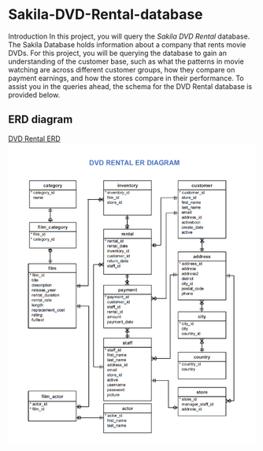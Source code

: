 # Sakila-DVD-Rental-database
Introduction In this project, you will query the _Sakila DVD Rental_ database. 
The Sakila Database holds information about a company that rents movie DVDs.
For this project, you will be querying the database to gain an understanding of the customer base, 
such as what the patterns in movie watching are across different customer groups, how they compare on payment earnings,
and how the stores compare in their performance. To assist you in the queries ahead, the schema for the DVD Rental database is provided below.

## ERD diagram 
[DVD Rental ERD](https://video.udacity-data.com/topher/2018/September/5ba96b12_dvd-rental-erd-2/dvd-rental-erd-2.pdf)
![DVD rental image]( dvd-rental-erd-2.png)
